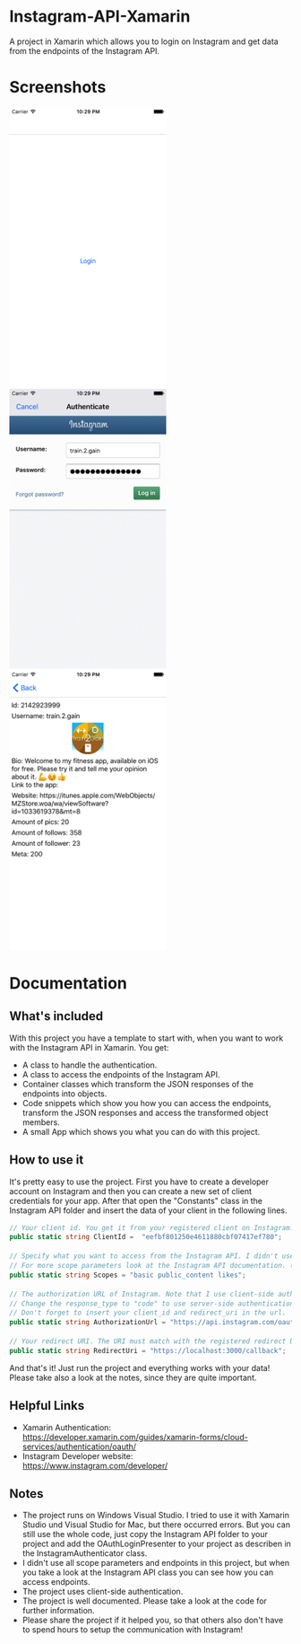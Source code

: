# Instagram-API-Xamarin
A project in Xamarin which allows you to login on Instagram and get data from the endpoints of the Instagram API.

# Screenshots

<img src="Documentation/LoginButton.png" width="280"> <img src="Documentation/LoginScreen.png" width="280"> <img src="Documentation/Response.png" width="280">

# Documentation

## What's included
With this project you have a template to start with, when you want to work with the Instagram API in Xamarin.
You get:
* A class to handle the authentication.
* A class to access the endpoints of the Instagram API.
* Container classes which transform the JSON responses of the endpoints into objects.
* Code snippets which show you how you can access the endpoints, transform the JSON responses and access the transformed object members.
* A small App which shows you what you can do with this project.

<!-- You can also find the classes as NuGet package! Just follow the link in the helpful link section. -->

## How to use it
It's pretty easy to use the project. First you have to create a developer account on Instagram and then you can create a new set of client credentials for your app. After that open the "Constants" class in the Instagram API folder and insert the data of your client in the following lines.
```c#
// Your client id. You get it from your registered client on Instagram. (https://www.instagram.com/developer/clients/manage/)
public static string ClientId =  "eefbf801250e4611880cbf07417ef780";

// Specify what you want to access from the Instagram API. I didn't use all of them in this example.
// For more scope parameters look at the Instagram API documentation. (https://www.instagram.com/developer/authorization/)
public static string Scopes = "basic public_content likes";

// The authorization URL of Instagram. Note that I use client-side authentication in this example.
// Change the response_type to "code" to use server-side authentication. (https://www.instagram.com/developer/authentication/)
// Don't forget to insert your client_id and redirect_uri in the url.
public static string AuthorizationUrl = "https://api.instagram.com/oauth/authorize/?client_id=eefbf801250e4611880cbf07417ef780&redirect_uri=https://localhost:3000/callback&response_type=token";

// Your redirect URI. The URI must match with the registered redirect URI of your Instagram client. (https://www.instagram.com/developer/clients/manage/)
public static string RedirectUri = "https://localhost:3000/callback";
```
And that's it! Just run the project and everything works with your data! Please take also a look at the notes, since they are quite important.

## Helpful Links
* Xamarin Authentication: <br>
  https://developer.xamarin.com/guides/xamarin-forms/cloud-services/authentication/oauth/
* Instagram Developer website: <br>
  https://www.instagram.com/developer/
<!--* NuGet Package of the Instagram API classes: <br>
  https://www.nuget.org/packages/Temper.InstagramAPIXamarin.InstagramAPI?NormalizedVersion=1.0.0 -->

## Notes
* The project runs on Windows Visual Studio. I tried to use it with Xamarin Studio und Visual Studio for Mac, but there occurred errors. But you can still use the whole code, just copy the Instagram API folder to your project and add the OAuthLoginPresenter to your project as describen in the InstagramAuthenticator class.
* I didn't use all scope parameters and endpoints in this project, but when you take a look at the Instagram API class you can see how you can access endpoints.
* The project uses client-side authentication.
* The project is well documented. Please take a look at the code for further information.
* Please share the project if it helped you, so that others also don't have to spend hours to setup the communication with Instagram!
